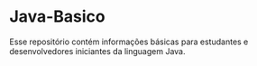 # Java-Basico
Esse repositório contém informações básicas para estudantes e desenvolvedores iniciantes da linguagem Java.
